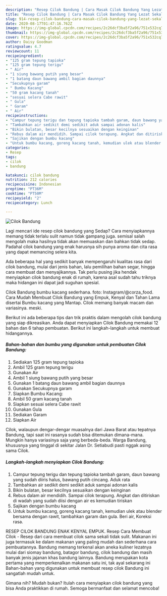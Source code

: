 ```yaml
---
description: "Resep Cilok Bandung | Cara Masak Cilok Bandung Yang Lezat Sekali"
title: "Resep Cilok Bandung | Cara Masak Cilok Bandung Yang Lezat Sekali"
slug: 914-resep-cilok-bandung-cara-masak-cilok-bandung-yang-lezat-sekali
date: 2020-08-17T01:47:16.762Z
image: https://img-global.cpcdn.com/recipes/2c26dcf3ba5f2a96/751x532cq70/cilok-bandung-foto-resep-utama.jpg
thumbnail: https://img-global.cpcdn.com/recipes/2c26dcf3ba5f2a96/751x532cq70/cilok-bandung-foto-resep-utama.jpg
cover: https://img-global.cpcdn.com/recipes/2c26dcf3ba5f2a96/751x532cq70/cilok-bandung-foto-resep-utama.jpg
author: Daisy Goodman
ratingvalue: 4.7
reviewcount: 11
recipeingredient:
- "125 gram tepung tapioka"
- "125 gram tepung terigu"
- " Air"
- "1 siung bawang putih yang besar"
- "1 batang daun bawang ambil bagian daunnya"
- "Secukupnya garam"
- " Bumbu Kacang"
- "50 gram kacang tanah"
- "sesuai selera Cabe rawit"
- " Gula"
- " Garam"
- " Air"
recipeinstructions:
- "Campur tepung terigu dan tepung tapioka tambah garam, daun bawang yang sudah diiris halus, bawang putih cincang. Aduk rata"
- "Tambahkan air sedikit demi sedikit aduk sampai adonan kalis"
- "Bikin bulatan, besar kecilnya sesuaikan dengan keinginan"
- "Rebus dalam air mendidih. Sampai cilok terapung. Angkat dan ditiriskan di wadah yang sudah diisi dengan air es kemudian tiriskan"
- "Sajikan dengan bumbu kacang"
- "Untuk bumbu kacang, goreng kacang tanah, kemudian ulek atau blender bersama dengan rawit, tambahkan garam dan gula. Beri air, Koreksi rasa."
categories:
- Resep
tags:
- cilok
- bandung

katakunci: cilok bandung 
nutrition: 212 calories
recipecuisine: Indonesian
preptime: "PT36M"
cooktime: "PT50M"
recipeyield: "2"
recipecategory: Lunch

---
```



![Cilok Bandung](https://img-global.cpcdn.com/recipes/2c26dcf3ba5f2a96/751x532cq70/cilok-bandung-foto-resep-utama.jpg)

Lagi mencari ide resep cilok bandung yang Sedap? Cara menyiapkannya memang tidak terlalu sulit namun tidak gampang juga. semisal salah mengolah maka hasilnya tidak akan memuaskan dan bahkan tidak sedap. Padahal cilok bandung yang enak harusnya sih punya aroma dan cita rasa yang dapat memancing selera kita.

Ada beberapa hal yang sedikit banyak mempengaruhi kualitas rasa dari cilok bandung, mulai dari jenis bahan, lalu pemilihan bahan segar, hingga cara membuat dan menyajikannya. Tak perlu pusing jika hendak menyiapkan cilok bandung enak di rumah, karena asal sudah tahu triknya maka hidangan ini dapat jadi suguhan spesial.

Cilok Bandung bumbu kacang sederhana. foto: Instagram/@corza_food. Cara Mudah Membuat Cilok Bandung yang Empuk, Kenyal dan Tahan Lama disertai Bumbu kacang yang Mantap. Cilok memang banyak macam dan variasinya. meski.


Berikut ini ada beberapa tips dan trik praktis dalam mengolah cilok bandung yang siap dikreasikan. Anda dapat menyiapkan Cilok Bandung memakai 12 bahan dan 6 tahap pembuatan. Berikut ini langkah-langkah untuk membuat hidangannya.

<!--inarticleads1-->

##### Bahan-bahan dan bumbu yang digunakan untuk pembuatan Cilok Bandung:

1. Sediakan 125 gram tepung tapioka
1. Ambil 125 gram tepung terigu
1. Gunakan  Air
1. Ambil 1 siung bawang putih yang besar
1. Gunakan 1 batang daun bawang ambil bagian daunnya
1. Gunakan Secukupnya garam
1. Siapkan  Bumbu Kacang:
1. Ambil 50 gram kacang tanah
1. Siapkan sesuai selera Cabe rawit
1. Gunakan  Gula
1. Sediakan  Garam
1. Siapkan  Air


Cilok, walaupun dengar-dengar muasalnya dari Jawa Barat atau tepatnya Bandung, tapi saat ini rasanya sudah bisa ditemukan dimana-mana. Mungkin hanya variasinya saja yang berbeda-beda. Warga Bandung, khususnya yang tinggal di sekitar Jalan Dr. Setiabudi pasti nggak asing sama Cilok. 

<!--inarticleads2-->

##### Langkah-langkah menyiapkan Cilok Bandung:

1. Campur tepung terigu dan tepung tapioka tambah garam, daun bawang yang sudah diiris halus, bawang putih cincang. Aduk rata
1. Tambahkan air sedikit demi sedikit aduk sampai adonan kalis
1. Bikin bulatan, besar kecilnya sesuaikan dengan keinginan
1. Rebus dalam air mendidih. Sampai cilok terapung. Angkat dan ditiriskan di wadah yang sudah diisi dengan air es kemudian tiriskan
1. Sajikan dengan bumbu kacang
1. Untuk bumbu kacang, goreng kacang tanah, kemudian ulek atau blender bersama dengan rawit, tambahkan garam dan gula. Beri air, Koreksi rasa.


RESEP CILOK BANDUNG ENAK KENYAL EMPUK. Resep Cara Membuat Cilok - Resep dari cara membuat cilok sama sekali tidak sulit. Makanan ini juga termasuk ke dalam makanan yang paling mudah dan sederhana cara pembuatannya. Bandung memang terkenal akan aneka kuliner lezatnya mulai dari siomay bandung, batagor bandung, cilok bandung dan masih banyak jenis jajanan khas bandung lainnya. Bandung merupakan kota pertama yang memperkenalkan makanan satu ini, tak ayal sekarang ini Bahan-bahan yang digunakan untuk membuat resep cilok Bandung ini sangatlah mudah untuk. 

Gimana nih? Mudah bukan? Itulah cara menyiapkan cilok bandung yang bisa Anda praktikkan di rumah. Semoga bermanfaat dan selamat mencoba!
